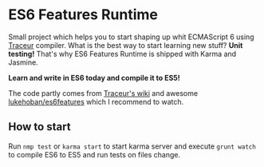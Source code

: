 # ES6 Features Runtime

Small project which helps you to start shaping up whit ECMAScript 6 using
[Traceur](https://github.com/google/traceur-compiler) compiler. What is
the best way to start learning new stuff? **Unit testing!** That's why ES6
Features Runtime is shipped with Karma and Jasmine.

**Learn and write in ES6 today and compile it to ES5!**

The code partly comes from [Traceur's wiki](https://github.com/google/traceur-compiler/wiki/LanguageFeatures)
and awesome [lukehoban/es6features](https://github.com/lukehoban/es6features)
which I recommend to watch.

## How to start

Run ``nmp test`` or ``karma start`` to start karma server and execute ``grunt
 watch`` to compile ES6 to ES5 and run tests on files change.
